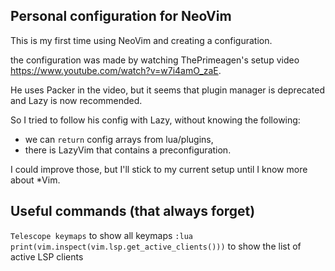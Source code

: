 ## Personal configuration for NeoVim

This is my first time using NeoVim and creating a configuration.

the configuration was made by watching ThePrimeagen's setup video https://www.youtube.com/watch?v=w7i4amO_zaE.

He uses Packer in the video, but it seems that plugin manager is deprecated and Lazy is now recommended.

So I tried to follow his config with Lazy, without knowing the following:
- we can `return` config arrays from lua/plugins,
- there is LazyVim that contains a preconfiguration.

I could improve those, but I'll stick to my current setup until I know more about *Vim.

## Useful commands (that always forget)

`Telescope keymaps` to show all keymaps
`:lua print(vim.inspect(vim.lsp.get_active_clients()))` to show the list of active LSP clients
